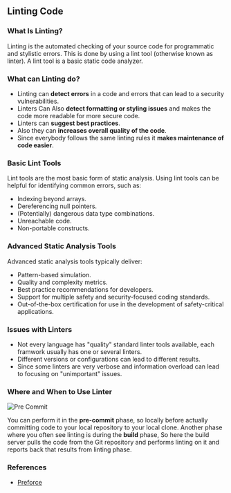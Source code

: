 ## Linting Code

### What Is Linting?  
Linting is the automated checking of your source code for programmatic and stylistic errors. This is done by using a lint tool (otherwise known as linter). A lint tool is a basic static code analyzer.

### What can Linting do?
- Linting can **detect errors** in a code and errors that can lead to a security vulnerabilities.
- Linters Can Also **detect formatting or styling issues** and makes the code more readable for more secure code.
- Linters can **suggest best practices**.
- Also they can **increases overall quality of the code**.
- Since everybody follows the same linting rules it **makes maintenance of code easier**.


### Basic Lint Tools
Lint tools are the most basic form of static analysis. Using lint tools can be helpful for identifying common errors, such as:
- Indexing beyond arrays.
- Dereferencing null pointers.
- (Potentially) dangerous data type combinations.
- Unreachable code.
- Non-portable constructs.

### Advanced Static Analysis Tools
Advanced static analysis tools typically deliver:
- Pattern-based simulation.
- Quality and complexity metrics.
- Best practice recommendations for developers.
- Support for multiple safety and security-focused coding standards.
- Out-of-the-box certification for use in the development of safety-critical applications.

### Issues with Linters
+ Not every language has "quality" standard linter tools available, each framwork usually has one or several linters.
+ Different versions or configurations can lead to different results.
+ Since some linters are very verbose and information overload can lead to focusing on "unimportant" issues.

### Where and When to Use Linter
![Pre Commit](/current-version/assets/images/pre-commit.png) 

You can perform it in the **pre-commit** phase, so locally before actually committing code to your local repository to your local clone. Another phase where you often see linting is during the **build** phase, So here the build server pulls the code from the Git repository and performs linting on it and reports back that results from linting phase.


### References

+ [Preforce](https://www.perforce.com/blog/qac/what-lint-code-and-why-linting-important)
